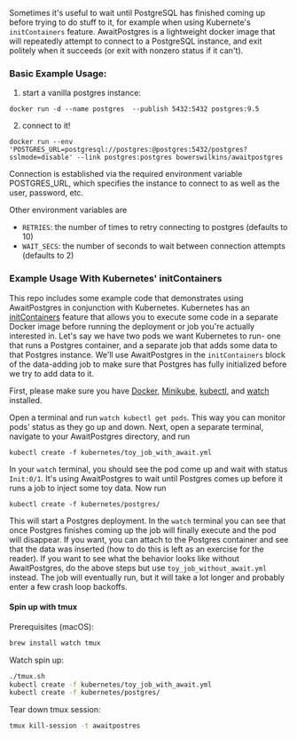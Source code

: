 Sometimes it's useful to wait until PostgreSQL has finished coming up before
trying to do stuff to it, for example when using Kubernete's `initContainers`
feature. AwaitPostgres is a lightweight docker image that will repeatedly
attempt to connect to a PostgreSQL instance, and exit politely when it succeeds (or exit
with nonzero status if it can't).

### Basic Example Usage:
1) start a vanilla postgres instance:
```
docker run -d --name postgres  --publish 5432:5432 postgres:9.5
```
2) connect to it!
```
docker run --env 'POSTGRES_URL=postgresql://postgres:@postgres:5432/postgres?sslmode=disable' --link postgres:postgres bowerswilkins/awaitpostgres
```

Connection is established via the required environment variable POSTGRES_URL,
which specifies the instance to connect to as well as the user, password, etc.

Other environment variables are
* `RETRIES`: the number of times to retry connecting to postgres (defaults to 10)
* `WAIT_SECS`: the number of seconds to wait between connection attempts (defaults to 2)


### Example Usage With Kubernetes' initContainers
This repo includes some example code that demonstrates using AwaitPostgres in conjunction with Kubernetes. Kubernetes has an
[initContainers](https://kubernetes.io/docs/concepts/workloads/pods/init-containers/) feature that allows you to execute some
code in a separate Docker image before running the deployment or job you're actually interested in. Let's say we have two pods
we want Kubernetes to run- one that runs a Postgres container, and a separate job that adds some data to that Postgres
instance. We'll use AwaitPostgres in the `initContainers` block of the data-adding job to make sure that Postgres has fully initialized before we try to add data to it.

First, please make sure you have [Docker](https://www.docker.com/), [Minikube](https://github.com/kubernetes/minikube/releases), [kubectl](https://kubernetes.io/docs/tasks/kubectl/install/), and [watch](http://brewformulas.org/Watch) installed.

Open a terminal and run `watch kubectl get pods`. This way you can monitor pods' status as they go up and down.
Next, open a separate terminal, navigate to your AwaitPostgres directory, and run
```
kubectl create -f kubernetes/toy_job_with_await.yml
```
In your `watch` terminal, you should see the pod come up and wait with status `Init:0/1`. It's using AwaitPostgres to
wait until Postgres comes up before it runs a job to inject some toy data. Now run
```
kubectl create -f kubernetes/postgres/
```
This will start a Postgres deployment. In the `watch` terminal you can see that once Postgres finishes coming up the job will
finally execute and the pod will disappear. If you want, you can attach to the Postgres container and see that the data
was inserted (how to do this is left as an exercise for the reader).
If you want to see what the behavior looks like without AwaitPostgres, do the above steps but use `toy_job_without_await.yml`
instead. The job will eventually run, but it will take a lot longer and probably enter a few crash loop backoffs.

#### Spin up with tmux

Prerequisites (macOS):

```bash
brew install watch tmux
```

Watch spin up:

```bash
./tmux.sh
kubectl create -f kubernetes/toy_job_with_await.yml
kubectl create -f kubernetes/postgres/
```

Tear down tmux session:

```bash
tmux kill-session -t awaitpostres
```
